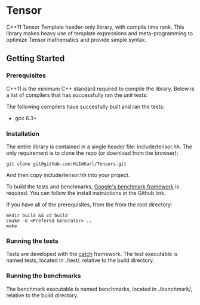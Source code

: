 
# Tensor

C++11 Tensor Template header-only library, with compile time rank. This library makes heavy use of template expressions and meta-programming to optimize Tensor mathematics and provide simple syntax. 

## Getting Started


### Prerequisites
C++11 is the minimum C++ standard required to compile the library. Below is a list of compilers that has successfully ran the unit tests:

The following compilers have succesfully built and ran the tests:
* gcc 6.3+


### Installation

The entire library is contained in a single header file: include/tensor.hh. The only requirement is to clone the repo (or download from the browser): 
```
git clone git@github.com:HiImKarl/Tensors.git
```
And then copy include/tensor.hh into your project. 

To build the tests and benchmarks, [Google's benchmark framework](https://github.com/google/benchmark) is required. You can follow the install instructions in the Github link. 

If you have all of the prerequisites, from the from the root directory:
```
mkdir build && cd build
cmake -G <Prefered Generator> ..
make
```

### Running the tests

Tests are developed with the [catch](https://github.com/catchorg/Catch2) framework.
The test executable is named tests, located in ./test/, relative to the build directory.

### Running the benchmarks

The benchmark executable is named benchmarks, located in ./benchmark/, relative to the build directory.
